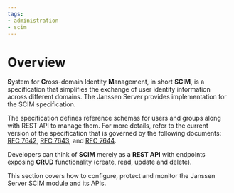 ```yaml
---
tags:
- administration
- scim
---
```


# Overview

**S**ystem for **C**ross-domain **I**dentity **M**anagement, in short **SCIM**, is a specification that simplifies the exchange of user identity information across different domains. The Janssen Server provides implementation for the SCIM specification.

The specification defines reference schemas for users and groups along with REST API to manage them. For more details, refer to the current version of the specification that is governed by the following documents: [RFC 7642](https://tools.ietf.org/html/rfc7642), [RFC 7643](https://tools.ietf.org/html/rfc7643), and [RFC 7644](https://tools.ietf.org/html/rfc7644).

Developers can think of **SCIM** merely as a **REST API** with endpoints exposing **CRUD** functionality (create, read, update and delete).

This section covers how to configure, protect and monitor the Janssen Server SCIM module and its APIs.
